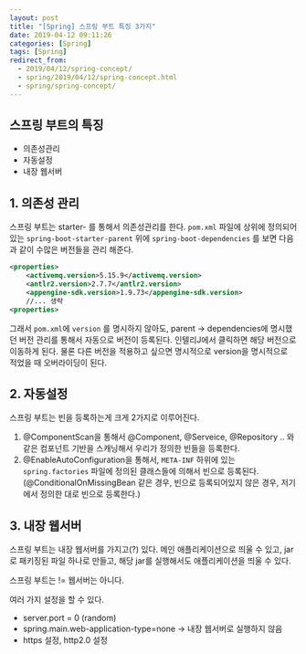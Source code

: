 ```yaml
---
layout: post
title: "[Spring] 스프링 부트 특징 3가지"
date: 2019-04-12 09:11:26
categories: [Spring]
tags: [Spring]
redirect_from:
  - 2019/04/12/spring-concept/
  - spring/2019/04/12/spring-concept.html
  - spring/spring-concept/
---
```


## 스프링 부트의 특징

- 의존성관리
- 자동설정
- 내장 웹서버

## 1. 의존성 관리

스프링 부트는 starter- 를 통해서 의존성관리를 한다. `pom.xml` 파일에 상위에 정의되어있는 `spring-boot-starter-parent` 위에 `spring-boot-dependencies` 를 보면 다음과 같이 수많은 버전들을 관리 해준다.

```xml
<properties>
	<activemq.version>5.15.9</activemq.version>
	<antlr2.version>2.7.7</antlr2.version>
	<appengine-sdk.version>1.9.73</appengine-sdk.version>
	//... 생략
<properties>
```

그래서 `pom.xml`에 `version` 를 명시하지 않아도, parent -> dependencies에 명시했던 버전 관리를 통해서 자동으로 버전이 등록된다. 인텔리J에서 클릭하면 해당 버전으로 이동하게 된다. 물론 다른 버전을 적용하고 싶으면 명시적으로 version을 명시적으로 적었을 때 오버라이딩이 된다.

## 2. 자동설정

스프링 부트는 빈을 등록하는게 크게 2가지로 이루어진다.

1. @ComponentScan을 통해서 @Component, @Serveice, @Repository .. 와 같은 컴포넌트 기반을 스캐닝해서 우리가 정의한 빈들을 등록한다.
2. @EnableAutoConfiguration을 통해서, `META-INF` 하위에 있는 `spring.factories` 파일에 정의된 클래스들에 의해서 빈으로 등록된다. (@ConditionalOnMissingBean 같은 경우, 빈으로 등록되어있지 않은 경우, 저기에서 정의한 대로 빈으로 등록한다.)

## 3. 내장 웹서버

스프링 부트는 내장 웹서버를 가지고(?) 있다. 메인 애플리케이션으로 띄울 수 있고, jar로 패키징된 파일 하나로 만들고, 해당 jar를 실행해서도 애플리케이션을 띄울 수 있다.

스프링 부트는 != 웹서버는 아니다.

여러 가지 설정을 할 수 있다.

- server.port = 0 (random)
- spring.main.web-application-type=none -> 내장 웹서버로 실행하지 않음
- https 설정, http2.0 설정
